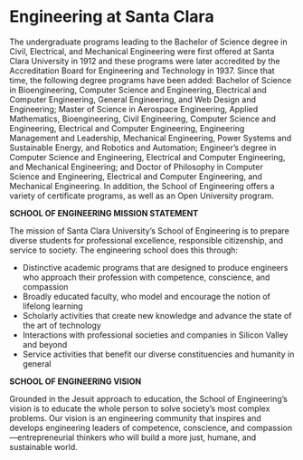 # Engineering at Santa Clara

The undergraduate programs leading to the Bachelor of Science degree in Civil, Electrical, and Mechanical Engineering were first offered at Santa Clara University in 1912 and these programs were later accredited by the Accreditation Board for Engineering and Technology in 1937. Since that time, the following degree programs have been added: Bachelor of Science in Bioengineering, Computer Science and Engineering, Electrical and Computer Engineering, General Engineering, and Web Design and Engineering; Master of Science in Aerospace Engineering, Applied Mathematics, Bioengineering, Civil Engineering, Computer Science and Engineering, Electrical and Computer Engineering, Engineering Management and Leadership, Mechanical Engineering, Power Systems and Sustainable Energy, and Robotics and Automation; Engineer’s degree in Computer Science and Engineering, Electrical and Computer Engineering, and Mechanical Engineering; and Doctor of Philosophy in Computer Science and Engineering, Electrical and Computer Engineering, and Mechanical Engineering. In addition, the School of Engineering offers a variety of certificate programs, as well as an Open University program.

**SCHOOL OF ENGINEERING MISSION STATEMENT**

The mission of Santa Clara University’s School of Engineering is to prepare diverse students for professional excellence, responsible citizenship, and service to society. The engineering school does this through:

* Distinctive academic programs that are designed to produce engineers who approach their profession with competence, conscience, and compassion
* Broadly educated faculty, who model and encourage the notion of lifelong learning
* Scholarly activities that create new knowledge and advance the state of the art of technology
* Interactions with professional societies and companies in Silicon Valley and beyond
* Service activities that benefit our diverse constituencies and humanity in general

**SCHOOL OF ENGINEERING VISION**

Grounded in the Jesuit approach to education, the School of Engineering’s vision is to educate the whole person to solve society’s most complex problems. Our vision is an engineering community that inspires and develops engineering leaders of competence, conscience, and compassion—entrepreneurial thinkers who will build a more just, humane, and sustainable world.

